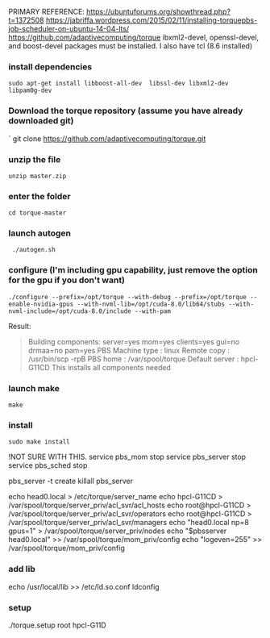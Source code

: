 
PRIMARY REFERENCE: https://ubuntuforums.org/showthread.php?t=1372508
https://jabriffa.wordpress.com/2015/02/11/installing-torquepbs-job-scheduler-on-ubuntu-14-04-lts/
https://github.com/adaptivecomputing/torque
ibxml2-devel, openssl-devel, and boost-devel packages must be installed.
I also have tcl (8.6 installed) 
### install dependencies 
`sudo apt-get install libboost-all-dev  libssl-dev libxml2-dev libpam0g-dev`

### Download the torque repository (assume you have already downloaded git)

` git clone https://github.com/adaptivecomputing/torque.git 

### unzip the file

` unzip master.zip `

### enter the folder
` cd torque-master `
### launch autogen
` ./autogen.sh`

### configure (I'm including gpu capability, just remove the option for the gpu if you don't want)
`./configure --prefix=/opt/torque --with-debug --prefix=/opt/torque --enable-nvidia-gpus --with-nvml-lib=/opt/cuda-8.0/lib64/stubs --with-nvml-include=/opt/cuda-8.0/include --with-pam` 

Result: 
> Building components: server=yes mom=yes clients=yes
>                     gui=no drmaa=no pam=yes
>PBS Machine type    : linux
>Remote copy         : /usr/bin/scp -rpB
>PBS home            : /var/spool/torque
>Default server      : hpcl-G11CD
This installs all components needed

### launch make
`make`

### install
`sudo make install`

!NOT SURE WITH THIS. 
service pbs_mom stop
service pbs_server stop
service pbs_sched  stop

pbs_server -t create
killall pbs_server

echo head0.local > /etc/torque/server_name
echo hpcl-G11CD > /var/spool/torque/server_priv/acl_svr/acl_hosts
echo root@hpcl-G11CD > /var/spool/torque/server_priv/acl_svr/operators
echo root@hpcl-G11CD > /var/spool/torque/server_priv/acl_svr/managers
echo "head0.local np=8 gpus=1" > /var/spool/torque/server_priv/nodes
echo "$pbsserver head0.local" >> /var/spool/torque/mom_priv/config
echo "logeven=255" >> /var/spool/torque/mom_priv/config





### add lib
echo /usr/local/lib >> /etc/ld.so.conf
ldconfig


### setup

./torque.setup root hpcl-G11D



